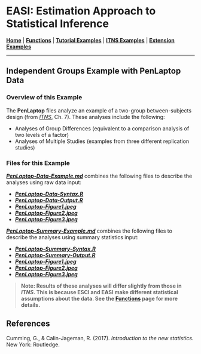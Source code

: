 # EASI: Estimation Approach to Statistical Inference

[**Home**](https://github.com/cwendorf/EASI/) | 
[**Functions**](https://github.com/cwendorf/EASI/tree/master/A-Functions) | 
[**Tutorial Examples**](https://github.com/cwendorf/EASI/tree/master/B-TutorialExamples) | 
[**ITNS Examples**](https://github.com/cwendorf/EASI/tree/master/C-ITNSExamples) | 
[**Extension Examples**](https://github.com/cwendorf/EASI/tree/master/D-ExtensionExamples)

---

## Independent Groups Example with PenLaptop Data

### Overview of this Example

The **PenLaptop** files analyze an example of a two-group between-subjects design (from _[ITNS](https://thenewstatistics.com/itns/ "Introduction to the New Statistics")_, Ch. 7). These analyses include the following:

- Analyses of Group Differences (equivalent to a comparison analysis of two levels of a factor)
- Analyses of Multiple Studies (examples from three different replication studies)

### Files for this Example

[**_PenLaptop-Data-Example.md_**](./PenLaptop-Data-Example.md) combines the following files to describe the analyses using raw data input:

- [**_PenLaptop-Data-Syntax.R_**](./PenLaptop-Data-Syntax.R)
- [**_PenLaptop-Data-Output.R_**](./PenLaptop-Data-Output.R)
- [**_PenLaptop-Figure1.jpeg_**](./PenLaptop-Figure1.jpeg)
- [**_PenLaptop-Figure2.jpeg_**](./PenLaptop-Figure2.jpeg)
- [**_PenLaptop-Figure3.jpeg_**](./PenLaptop-Figure3.jpeg) 

[**_PenLaptop-Summary-Example.md_**](./PenLaptop-Summary-Example.md) combines the following files to describe the analyses using summary statistics input:

- [**_PenLaptop-Summary-Syntax.R_**](./PenLaptop-Summary-Syntax.R)
- [**_PenLaptop-Summary-Output.R_**](./PenLaptop-Summary-Output.R)
- [**_PenLaptop-Figure1.jpeg_**](./PenLaptop-Figure1.jpeg)
- [**_PenLaptop-Figure2.jpeg_**](./PenLaptop-Figure2.jpeg)
- [**_PenLaptop-Figure3.jpeg_**](./PenLaptop-Figure3.jpeg) 

> **Note: Results of these analyses will differ slightly from those in _ITNS_. This is because ESCI and EASI make different statistical assumptions about the data. See the [**Functions**](https://github.com/cwendorf/EASI/tree/master/A-Functions) page for more details.**

## References

Cumming, G., & Calin-Jageman, R. (2017). _Introduction to the new statistics._ New York: Routledge.
